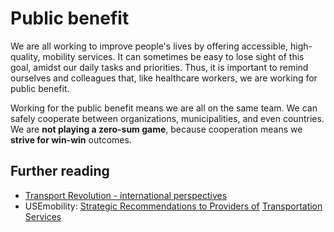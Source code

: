 # Public benefit

We are all working to improve people's lives by offering accessible, high-quality, mobility services. It can sometimes be easy to lose sight of this goal, amidst our daily tasks and priorities. Thus, it is important to remind ourselves and colleagues that, like healthcare workers, we are working for public benefit.

Working for the public benefit means we are all on the same team. We can safely cooperate between organizations, municipalities, and even countries. We are **not playing a zero-sum game**, because cooperation means we **strive for win-win** outcomes.

## Further reading

* [Transport Revolution - international perspectives](http://julkaisut.valtioneuvosto.fi/bitstream/handle/10024/78100/Julkaisuja_28-2011.pdf)
* USEmobility: [Strategic Recommendations to Providers of](https://www.usemobility.eu/sites/default/files/resources/usemobility_wp5_d5_3_en_vfinal.pdf)
  [Transportation Services](https://www.usemobility.eu/sites/default/files/resources/usemobility_wp5_d5_3_en_vfinal.pdf)



